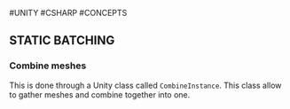 #UNITY #CSHARP #CONCEPTS 

## STATIC BATCHING

### Combine meshes


This is done through a Unity class called `CombineInstance`. 
This class allow to gather meshes and combine together into one. 


